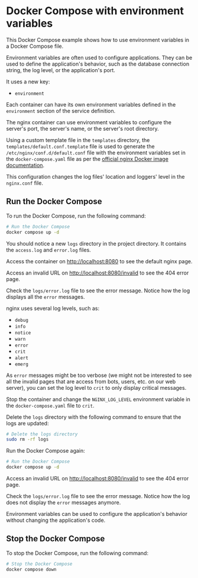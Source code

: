 # Docker Compose with environment variables

This Docker Compose example shows how to use environment variables in a Docker
Compose file.

Environment variables are often used to configure applications. They can be used
to define the application's behavior, such as the database connection string,
the log level, or the application's port.

It uses a new key:

- `environment`

Each container can have its own environment variables defined in the
`environment` section of the service definition.

The nginx container can use environment variables to configure the server's
port, the server's name, or the server's root directory.

Using a custom template file in the `templates` directory, the
`templates/default.conf.template` file is used to generate the
`/etc/nginx/conf.d/default.conf` file with the environment variables set in the
`docker-compose.yaml` file as per the
[official nginx Docker image documentation](https://hub.docker.com/_/nginx).

This configuration changes the log files' location and loggers' level in the
`nginx.conf` file.

## Run the Docker Compose

To run the Docker Compose, run the following command:

```sh
# Run the Docker Compose
docker compose up -d
```

You should notice a new `logs` directory in the project directory. It contains
the `access.log` and `error.log` files.

Access the container on <http://localhost:8080> to see the default nginx page.

Access an invalid URL on <http://localhost:8080/invalid> to see the 404 error
page.

Check the `logs/error.log` file to see the error message. Notice how the log
displays all the `error` messages.

nginx uses several log levels, such as:

- `debug`
- `info`
- `notice`
- `warn`
- `error`
- `crit`
- `alert`
- `emerg`

As `error` messages might be too verbose (we might not be interested to see all
the invalid pages that are access from bots, users, etc. on our web server), you
can set the log level to `crit` to only display critical messages.

Stop the container and change the `NGINX_LOG_LEVEL` environment variable in the
`docker-compose.yaml` file to `crit`.

Delete the `logs` directory with the following command to ensure that the logs
are updated:

```sh
# Delete the logs directory
sudo rm -rf logs
```

Run the Docker Compose again:

```sh
# Run the Docker Compose
docker compose up -d
```

Access an invalid URL on <http://localhost:8080/invalid> to see the 404 error
page.

Check the `logs/error.log` file to see the error message. Notice how the log
does not display the `error` messages anymore.

Environment variables can be used to configure the application's behavior
without changing the application's code.

## Stop the Docker Compose

To stop the Docker Compose, run the following command:

```sh
# Stop the Docker Compose
docker compose down
```
